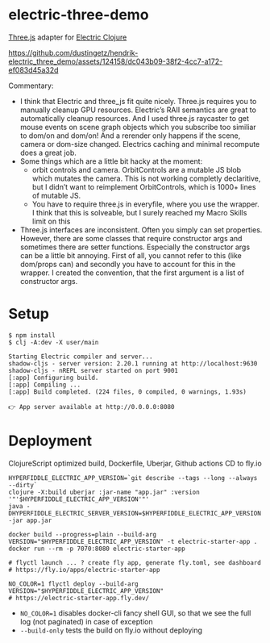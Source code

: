 # electric-three-demo
[Three.js](https://threejs.org/) adapter for [Electric Clojure](https://github.com/hyperfiddle/electric)

https://github.com/dustingetz/hendrik-electric_three_demo/assets/124158/dc043b09-38f2-4cc7-a172-ef083d45a32d

Commentary:
* I think that Electric and three_js fit quite nicely. Three.js requires you to manually cleanup GPU resources. Electric’s RAII semantics are great to automatically cleanup resources.  And I used three.js raycaster to get mouse events on scene graph objects which you subscribe too similiar to dom/on and dom/on! And a rerender only happens if the scene, camera or dom-size changed. Electrics caching and minimal recompute does a great job.
* Some things which are a little bit hacky at the moment:
  * orbit controls and camera. OrbitControls are a mutable JS blob which mutates the camera. This is not working completly declaritive, but I didn’t want to reimplement OrbitControls, which is 1000+ lines of mutable JS.
  * You have to require three.js in everyfile, where you use the wrapper. I think that this is solveable, but I surely reached my Macro Skills limit on this
* Three.js interfaces are inconsistent. Often you simply can set properties. However, there are some classes that require constructor args and sometimes there are setter functions. Especially the constructor args can be a little bit annoying. First of all, you cannot refer to this  (like dom/props can) and secondly you have to account for this in the wrapper. I created the convention, that the first argument is a list of constructor args.


# Setup

```
$ npm install
$ clj -A:dev -X user/main

Starting Electric compiler and server...
shadow-cljs - server version: 2.20.1 running at http://localhost:9630
shadow-cljs - nREPL server started on port 9001
[:app] Configuring build.
[:app] Compiling ...
[:app] Build completed. (224 files, 0 compiled, 0 warnings, 1.93s)

👉 App server available at http://0.0.0.0:8080
```

# Deployment

ClojureScript optimized build, Dockerfile, Uberjar, Github actions CD to fly.io

```
HYPERFIDDLE_ELECTRIC_APP_VERSION=`git describe --tags --long --always --dirty`
clojure -X:build uberjar :jar-name "app.jar" :version '"'$HYPERFIDDLE_ELECTRIC_APP_VERSION'"'
java -DHYPERFIDDLE_ELECTRIC_SERVER_VERSION=$HYPERFIDDLE_ELECTRIC_APP_VERSION -jar app.jar
```

```
docker build --progress=plain --build-arg VERSION="$HYPERFIDDLE_ELECTRIC_APP_VERSION" -t electric-starter-app .
docker run --rm -p 7070:8080 electric-starter-app
```

```
# flyctl launch ... ? create fly app, generate fly.toml, see dashboard
# https://fly.io/apps/electric-starter-app

NO_COLOR=1 flyctl deploy --build-arg VERSION="$HYPERFIDDLE_ELECTRIC_APP_VERSION"
# https://electric-starter-app.fly.dev/
```

- `NO_COLOR=1` disables docker-cli fancy shell GUI, so that we see the full log (not paginated) in case of exception
- `--build-only` tests the build on fly.io without deploying
